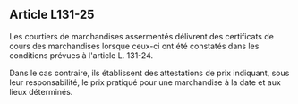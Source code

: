 Article L131-25
----
Les courtiers de marchandises assermentés délivrent des certificats de cours des
marchandises lorsque ceux-ci ont été constatés dans les conditions prévues à
l'article L. 131-24.

Dans le cas contraire, ils établissent des attestations de prix indiquant, sous
leur responsabilité, le prix pratiqué pour une marchandise à la date et aux
lieux déterminés.
